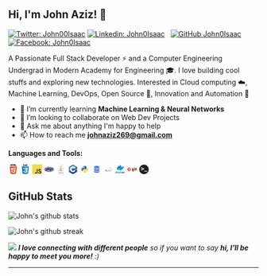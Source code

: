 ## Hi, I'm John Aziz! 👋

[![Twitter: John00Isaac](https://img.shields.io/twitter/follow/John00Isaac?style=social)](https://twitter.com/John00Isaac)
[![Linkedin: John0Isaac](https://img.shields.io/badge/-John0Isaac-blue?style=flat-square&logo=Linkedin&logoColor=white&link=https://www.linkedin.com/in/John0Isaac/)](https://www.linkedin.com/in/John0Isaac/)
&nbsp;
[![GitHub John0Isaac](https://img.shields.io/github/followers/John0Isaac?label=follow&style=social)](https://github.com/John0Isaac)
[![Facebook: John0Isaac](https://img.shields.io/badge/-John0Isaac-blue?style=flat-square&logo=Facebook&logoColor=white&link=https://www.facebook.com/John0Isaac/)](https://www.facebook.com/John0Isaac/)


A Passionate Full Stack Developer ⚡ and a Computer Engineering Undergrad in Modern Academy for Engineering 🎓. I love building cool stuffs and exploring new technologies. Interested in Cloud computing ☁️, Machine Learning,  DevOps, Open Source 📜, Innovation and Automation 🤖

<!-- - 🔭 I’m currently working on my [Youtube Channel](https://www.youtube.com/channel/UCC4vwxeLB7id80azkciD8DQ?view_as=public) -->
- 🌱 I’m currently learning **Machine Learning & Neural Networks** 
- 👯 I’m looking to collaborate on Web Dev Projects 
- 💬 Ask me about anything I'm happy to help 
- 📫 How to reach me **johnaziz269@gmail.com** 

**Languages and Tools:**  

<code><img height="20" src="https://raw.githubusercontent.com/github/explore/80688e429a7d4ef2fca1e82350fe8e3517d3494d/topics/html/html.png"></code>
<code><img height="20" src="https://raw.githubusercontent.com/github/explore/80688e429a7d4ef2fca1e82350fe8e3517d3494d/topics/css/css.png"></code>
<code><img height="20" src="https://raw.githubusercontent.com/github/explore/80688e429a7d4ef2fca1e82350fe8e3517d3494d/topics/javascript/javascript.png"></code>
<code><img height="20" src="https://raw.githubusercontent.com/github/explore/80688e429a7d4ef2fca1e82350fe8e3517d3494d/topics/php/php.png"></code>
<code><img height="20" src="https://raw.githubusercontent.com/github/explore/80688e429a7d4ef2fca1e82350fe8e3517d3494d/topics/java/java.png"></code>
<code><img height="20" src="https://raw.githubusercontent.com/github/explore/80688e429a7d4ef2fca1e82350fe8e3517d3494d/topics/cpp/cpp.png"></code>
<code><img height="20" src="https://raw.githubusercontent.com/github/explore/80688e429a7d4ef2fca1e82350fe8e3517d3494d/topics/python/python.png"></code>
<code><img height="20" src="https://raw.githubusercontent.com/github/explore/80688e429a7d4ef2fca1e82350fe8e3517d3494d/topics/sql/sql.png"></code>
<code><img height="20" src="https://raw.githubusercontent.com/github/explore/80688e429a7d4ef2fca1e82350fe8e3517d3494d/topics/mysql/mysql.png"></code>
<code><img height="20" src="https://raw.githubusercontent.com/github/explore/80688e429a7d4ef2fca1e82350fe8e3517d3494d/topics/docker/docker.png"></code>
<code><img height="20" src="https://raw.githubusercontent.com/github/explore/80688e429a7d4ef2fca1e82350fe8e3517d3494d/topics/git/git.png"></code>
<code><img height="20" src="https://raw.githubusercontent.com/github/explore/80688e429a7d4ef2fca1e82350fe8e3517d3494d/topics/terminal/terminal.png"></code>


## GitHub Stats

![John's github stats](https://github-readme-stats.vercel.app/api?username=John0Isaac&show_icons=true&theme=normal)

![John's github streak](https://github-readme-streak-stats.herokuapp.com/?user=John0Isaac&show_icons=true&theme=normal)

<img src="https://media.giphy.com/media/LnQjpWaON8nhr21vNW/giphy.gif" width="60"> <em><b>I love connecting with different people</b> so if you want to say <b>hi, I'll be happy to meet you more!</b> :)</em>

---
